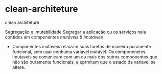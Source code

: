 # clean-architeture
clean architeture

Segregação e Imutabilidade
Segregar a aplicação ou os serviços nela contidos em componentes *mutáveis* & *imutavies*

- Componentes mutáveis relaizam suas tarefas de maneira puramente funcional, sem usar nenhuma variavel mutável. Os componenetes imutaveis se comunicam com um ou mais dos outros componentes que não são puramente funcionais, e eprmitem que o estado da variavel se altere.
